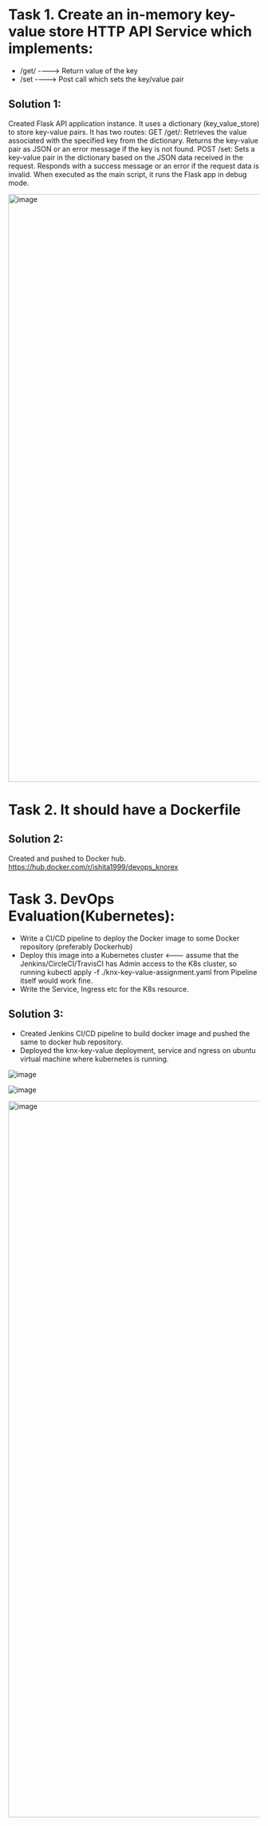 # Task 1. Create an in-memory key-value store HTTP API Service which implements:
- /get/<key> ----> Return value of the key
- /set ----> Post call which sets the key/value pair
 
## Solution 1:
Created Flask API application instance. It uses a dictionary (key_value_store) to store key-value pairs. It has two routes:
GET /get/<key>: Retrieves the value associated with the specified key from the dictionary. Returns the key-value pair as JSON or an error message if the key is not found.
POST /set: Sets a key-value pair in the dictionary based on the JSON data received in the request. Responds with a success message or an error if the request data is invalid.
When executed as the main script, it runs the Flask app in debug mode.

<img width="1179" alt="image" src="https://github.com/Ishita-1999/devops_knorex/assets/61704617/0551f2bd-e77e-456c-8d8b-07d6568054e0">

# Task 2. It should have a Dockerfile

## Solution 2: 
Created and pushed to Docker hub.
https://hub.docker.com/r/ishita1999/devops_knorex

# Task 3. DevOps Evaluation(Kubernetes):
- Write a CI/CD pipeline to deploy the Docker image to some Docker repository (preferably
Dockerhub)
- Deploy this image into a Kubernetes cluster <--- assume that the
Jenkins/CircleCI/TravisCI has Admin access to the K8s cluster, so running kubectl apply -f
./knx-key-value-assignment.yaml from Pipeline itself would work fine.
- Write the Service, Ingress etc for the K8s resource.

## Solution 3:
- Created Jenkins CI/CD pipeline to build docker image and pushed the same to docker hub repository.
- Deployed the knx-key-value deployment, service and ngress on ubuntu virtual machine where kubernetes is running.

![image](https://github.com/Ishita-1999/devops_knorex/assets/61704617/3597e2f6-2220-4246-bff7-9c33316893fc)

![image](https://github.com/Ishita-1999/devops_knorex/assets/61704617/310859a1-e891-4816-9d92-109f4482d066)

<img width="1437" alt="image" src="https://github.com/Ishita-1999/devops_knorex/assets/61704617/c732dba1-0a85-4c6d-b739-14082dd86e93">
